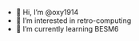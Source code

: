 - 👋 Hi, I’m @oxy1914
- 👀 I’m interested in retro-computing
- 🌱 I’m currently learning BESM6

<!---
oxy1914/oxy1914 is a ✨ special ✨ repository because its `README.md` (this file) appears on your GitHub profile.
You can click the Preview link to take a look at your changes.
--->
